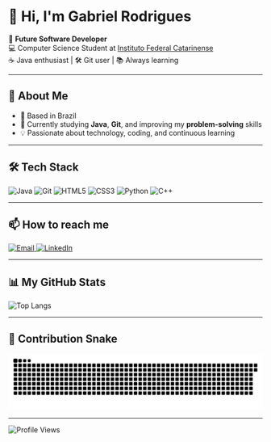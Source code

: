 # 👋 Hi, I'm Gabriel Rodrigues

🎯 **Future Software Developer**  
💻 Computer Science Student at <a href="https://ifc.edu.br" target="_blank">Instituto Federal Catarinense</a>  
☕ Java enthusiast | 🛠 Git user | 📚 Always learning

---

## 🚀 About Me
- 📍 Based in Brazil  
- 🌱 Currently studying **Java**, **Git**, and improving my **problem-solving** skills  
- 💡 Passionate about technology, coding, and continuous learning  

---

## 🛠 Tech Stack
<p>
  <img src="https://cdn.jsdelivr.net/gh/devicons/devicon/icons/java/java-original.svg" width="40" height="40" alt="Java" />
  <img src="https://cdn.jsdelivr.net/gh/devicons/devicon/icons/git/git-original.svg" width="40" height="40" alt="Git" />
  <img src="https://cdn.jsdelivr.net/gh/devicons/devicon/icons/html5/html5-original.svg" width="40" height="40" alt="HTML5" />
  <img src="https://cdn.jsdelivr.net/gh/devicons/devicon/icons/css3/css3-original.svg" width="40" height="40" alt="CSS3" />
  <img src="https://cdn.jsdelivr.net/gh/devicons/devicon/icons/python/python-original.svg" width="40" height="40" alt="Python" />
  <img src="https://cdn.jsdelivr.net/gh/devicons/devicon/icons/cplusplus/cplusplus-original.svg" width="40" height="40" alt="C++" />
</p>

---

## 📫 How to reach me
<a href="mailto:gabriel2332rodrigues@gmail.com" target="_blank">
  <img src="https://img.shields.io/badge/Email-gabriel2332rodrigues%40gmail.com-blue?style=flat&logo=gmail" alt="Email">
</a>
<a href="https://www.linkedin.com/in/gabriel-rodrigues-gon%C3%A7alves-86642b243" target="_blank">
  <img src="https://img.shields.io/badge/LinkedIn-Gabriel_Rodrigues-blue?style=flat&logo=linkedin" alt="LinkedIn">
</a>

---

## 📊 My GitHub Stats
![Top Langs](https://github-readme-stats.vercel.app/api/top-langs/?username=brieu2332&layout=compact&theme=dracula)

---

## 🐍 Contribution Snake
<picture>
  <source media="(prefers-color-scheme: dark)" srcset="https://raw.githubusercontent.com/brieu2332/brieu2332/output/github-contribution-grid-snake-dark.svg">
  <source media="(prefers-color-scheme: light)" srcset="https://raw.githubusercontent.com/brieu2332/brieu2332/output/github-contribution-grid-snake.svg">
  <img alt="github contribution grid snake animation" src="https://raw.githubusercontent.com/brieu2332/brieu2332/output/github-contribution-grid-snake.svg">
</picture>

---

![Profile Views](https://komarev.com/ghpvc/?username=brieu2332&color=blue)
